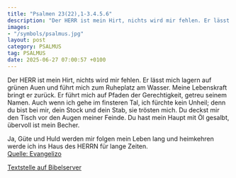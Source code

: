 ```yaml
---
title: "Psalmen 23(22),1-3.4.5.6"
description: "Der HERR ist mein Hirt, nichts wird mir fehlen. Er lässt mich lagern auf grünen Auen und führt mich zum Ruheplatz am Wasser. Meine Lebenskraft bringt er zurück. Er führt mich auf Pfaden der Gerechtigkeit, getreu seinem Namen. Auch wenn ich gehe im finsteren Tal, ich fürchte kein ...."
images:
- "/symbols/psalmus.jpg"
layout: post
category: PSALMUS
tag: PSALMUS
date: 2025-06-27 07:00:57 +0100
---
```

Der HERR ist mein Hirt, nichts wird mir fehlen.
Er lässt mich lagern auf grünen Auen und führt mich zum Ruheplatz am Wasser.
Meine Lebenskraft bringt er zurück. Er führt mich auf Pfaden der Gerechtigkeit, getreu seinem Namen.
Auch wenn ich gehe im finsteren Tal, ich fürchte kein Unheil; denn du bist bei mir, dein Stock und dein Stab, sie trösten mich.<!--more-->
Du deckst mir den Tisch vor den Augen meiner Feinde. Du hast mein Haupt mit Öl gesalbt, übervoll ist mein Becher.

Ja, Güte und Huld werden mir folgen mein Leben lang und heimkehren werde ich ins Haus des HERRN für lange Zeiten.<br>
[Quelle: Evangelizo](https://evangeliumtagfuertag.org/DE/gospel)

[Textstelle auf Bibelserver](https://www.bibleserver.com/EU/ps23(22),1-3.4.5.6)
